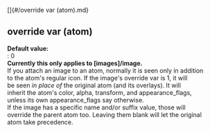 []{#/override var (atom).md}    
## override var (atom)    
**Default value:**    
:   0    
**Currently this only applies to [images]/image.**    
If you attach an image to an atom, normally it is seen only in addition    
to the atom\'s regular icon. If the image\'s override var is 1, it will    
be seen *in place of* the original atom (and its overlays). It will    
inherit the atom\'s color, alpha, transform, and appearance_flags,    
unless its own appearance_flags say otherwise.    
If the image has a specific name and/or suffix value, those will    
override the parent atom too. Leaving them blank will let the original    
atom take precedence.  